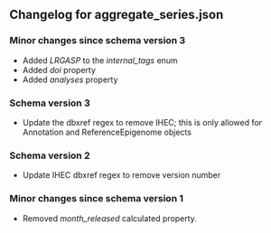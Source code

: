 ## Changelog for aggregate_series.json

### Minor changes since schema version 3

* Added *LRGASP* to the *internal_tags* enum
* Added *doi* property
* Added *analyses* property

### Schema version 3

* Update the dbxref regex to remove IHEC; this is only allowed for Annotation and ReferenceEpigenome objects

### Schema version 2

* Update IHEC dbxref regex to remove version number

### Minor changes since schema version 1
* Removed *month_released* calculated property.
